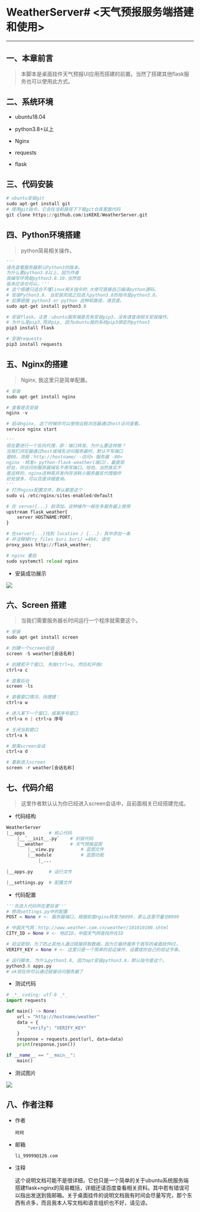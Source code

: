 # WeatherServer# <天气预报服务端搭建和使用>

---

## 一、本章前言

> 本脚本是桌面挂件天气预报UI应用而搭建的前置。当然了搭建其他flask服务也可以使用此方式。

## 二、系统环境

- ubuntu18.04
- python3.8+以上
- Nginx

- requests
- flask

## 三、代码安装

```python
# ubuntu安装git
sudo apt-get install git
# 使用git指令，它会在当前路径下下载git仓库里面代码
git clone https://github.com/isKEKE/WeatherServer.git
```

## 四、Python环境搭建

> python简易相关操作。

```python
'''
请先查看服务器默认Python3的版本。
为什么要python3.8以上，因为作者
我编写环境是python3.8.10.当然低
版本应该也可以。'''
# 这个搭建只适合不懂linux相关指令的.大佬可直接自己编译python源码。
# 安装Python3.8. 当安装完成之后进入python3.8的指令是python3.8。
# 如果链接 python3 or python 这种软路径，请百度。
sudo apt-get install python3.8

# 安装flask。注意：ubuntu服务端是否有安装pip3，没有请查询相关安装操作。
# 为什么是pip3,而非pip, 因为ubuntu我的系统pip3绑定的python3
pip3 install flask

# 安装requests
pip3 install requests
```

## 五、Nginx的搭建

> Nginx, 我这里只是简单配置。

```python
# 安装
sudo apt-get install nginx

# 查看是否安装
nginx -v

# 启动nginx, 这个时候你可以使用远程浏览器通过host访问查看。
service nginx start

'''
现在要进行一个反向代理，即：端口转发。为什么要这样做？
当我们浏览器通过host或域名访问服务器时，默认不写端口
是80，流程：http://hostname/ -访问> 服务器 -80>
nginx -转发> python-flask-weather(端口)，最直观
好处，你访问你服务器域名不用写端口。哈哈，当然真实不
是这样的，nginx这种高并发内存消耗小服务器反代理插件
好处很多，可以百度详细查询。
'''
# 打开nginx配置文件，默认都是这个
sudo vi /etc/nginx/sites-enabled/default

# 在 server{...} 前添加。这种操作一般在多服务器上使用
upstream flask_weather{
    server HOSTNAME:PORT;
}

# 在server{...}找到 location / {...}，其中添加一条
# 并注释掉try_files $uri $uri/ =404; 语句
proxy_pass http://flask_weather;

# nginx 重启
sudo systemctl reload nginx
```

- 安装成功展示

![](https://github.com/isKEKE/ImgLib/blob/main/%E6%9D%82%E9%A1%B9/66a5378e4cf9900de33c445a69e5f64.png?raw=true)

## 六、Screen 搭建

> 当我们需要服务器长时间运行一个程序就需要这个。

```python
# 安装
sudo apt-get install screen

# 创建一个screen会话
screen -S weather[会话名称]

# 创建若干个窗口, 先按ctrl+a, 然后松开按c
ctrl+a c

# 查看后台
screen -ls

# 查看窗口情况，快捷键：
ctrl+a w

# 进入某下一个窗口，或某序号窗口
ctrl+a n | ctrl+a 序号

# 关闭当前窗口
ctrl+a k

# 脱离screen会话
ctrl+a d

# 重新进入screen
screen -r weather[会话名称]
```

## 七、代码介绍

> 这里作者默认认为你已经进入screen会话中，且前面相关已经搭建完成。

- 代码结构

```python
WeatherServer
|__apps			# 核心代码
	|__`__init__.py` 	# 封装代码
    |__weather 			# 天气预报蓝图
     	|__view.py			# 蓝图文件
    	|__module			# 蓝图功能
        	|_...
        
|__apps.py 		# 运行文件

|__settings.py 	# 配置文件
```



- 代码配置

```python
'''先进入代码所在更目录'''
# 修改settings.py中的配置
POST = None # <- 服务器端口，根据前面nginx转发为8999，那么这里尽量也8999

# 中国天气网：http://www.weather.com.cn/weather/101010100.shtml
CITY_ID = None # <- 地区ID，中国天气网查找所在ID

# 验证密钥，为了防止其他人通过链接获取数据。因为它最终服务于我写的桌面挂件UI。
VERIFY_KEY = None # <- 这里只是一个简单的验证操作，设置成你自己的验证字串。

# 运行脚本, 为什么python3.8, 因为apt安装python3.8，默认指令是这个。
python3.8 apps.py
# ok现在你可以通过链接访问服务器了
```

- 测试代码

```python
# _*_ coding: utf-8 _*_
import requests

def main() -> None:
    url = "http://hostname/weather"
    data = {
        "verify": "VERIFY_KEY"
    }
    response = requests.post(url, data=data)
    print(response.json())

if __name__ == "__main__":
    main()
```

- 测试图片

![](https://github.com/isKEKE/ImgLib/blob/main/%E6%9D%82%E9%A1%B9/294823a05e8eb6fc95d84572d544ed9.png?raw=true)

## 八、作者注释

- 作者

  `珂珂`

- 邮箱

  `li_99999@126.com`

- 注释

  这个说明文档可能不是很详细，它也只是一个简单的关于ubuntu系统服务端搭建flask+nginx的简易概括，详细还请百度查看相关资料。其中若有错误可以指出发送到我邮箱。关于桌面挂件的说明文档我有时间会尽量写完，那个东西有点多，而且我本人写文档和语言组织也不好，请见谅。

  
